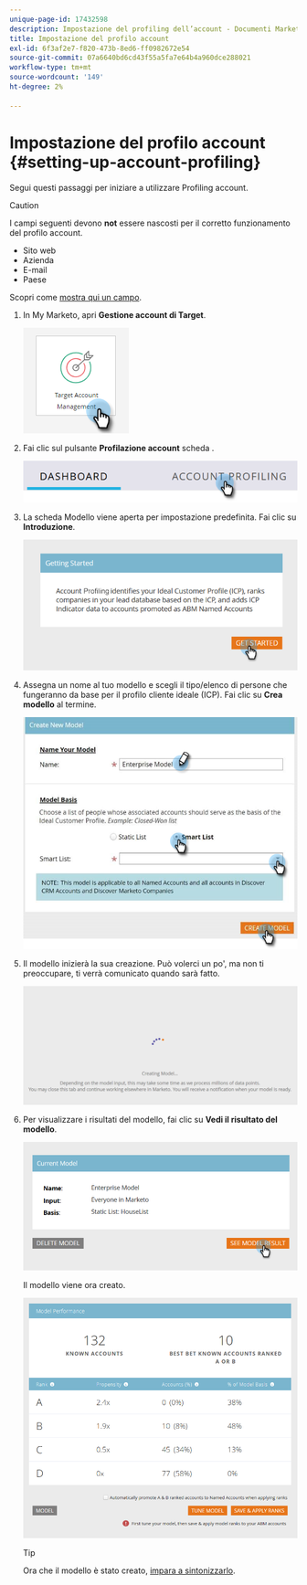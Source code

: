 ```yaml
---
unique-page-id: 17432598
description: Impostazione del profiling dell’account - Documenti Marketo - Documentazione del prodotto
title: Impostazione del profilo account
exl-id: 6f3af2e7-f820-473b-8ed6-ff0982672e54
source-git-commit: 07a6640bd6cd43f55a5fa7e64b4a960dce288021
workflow-type: tm+mt
source-wordcount: '149'
ht-degree: 2%

---
```


# Impostazione del profilo account {#setting-up-account-profiling}

Segui questi passaggi per iniziare a utilizzare Profiling account.

>[!CAUTION]
>
>I campi seguenti devono **not** essere nascosti per il corretto funzionamento del profilo account.
>
>* Sito web
>* Azienda
>* E-mail
>* Paese
>
>Scopri come [mostra qui un campo](/help/marketo/product-docs/administration/field-management/hide-and-unhide-a-field.md#unhide-a-field).

1. In My Marketo, apri **Gestione account di Target**.

   ![](assets/setting-up-account-profiling-1.png)

1. Fai clic sul pulsante **Profilazione account** scheda .

   ![](assets/two-1.png)

1. La scheda Modello viene aperta per impostazione predefinita. Fai clic su **Introduzione**.

   ![](assets/three.png)

1. Assegna un nome al tuo modello e scegli il tipo/elenco di persone che fungeranno da base per il profilo cliente ideale (ICP). Fai clic su **Crea modello** al termine.

   ![](assets/setting-up-account-profiling-4.png)

1. Il modello inizierà la sua creazione. Può volerci un po&#39;, ma non ti preoccupare, ti verrà comunicato quando sarà fatto.

   ![](assets/five.png)

1. Per visualizzare i risultati del modello, fai clic su **Vedi il risultato del modello**.

   ![](assets/six.png)

   Il modello viene ora creato.

   ![](assets/seven.png)

   >[!TIP]
   >
   >Ora che il modello è stato creato, [impara a sintonizzarlo](/help/marketo/product-docs/target-account-management/account-profiling/account-profiling-ranking-and-tuning.md).
